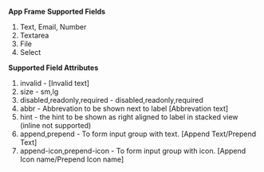 **App Frame**
**Supported Fields**
<ol>
<li>Text, Email, Number</li>
<li>Textarea</li>
<li>File</li>
<li>Select</li>
</ol>

**Supported Field Attributes**
<ol>
<li>invalid - [Invalid text]</li>
<li>size - sm,lg</li>
<li>disabled,readonly,required - disabled,readonly,required</li>
<li>abbr - Abbrevation to be shown next to label [Abbrevation text]</li>
<li>hint - the hint to be shown as right aligned to label in stacked view (inline not supported)</li>
<li>append,prepend - To form input group with text. [Append Text/Prepend Text]</li>
<li>append-icon,prepend-icon - To form input group with icon. [Append Icon name/Prepend Icon name]</li>
</ol>